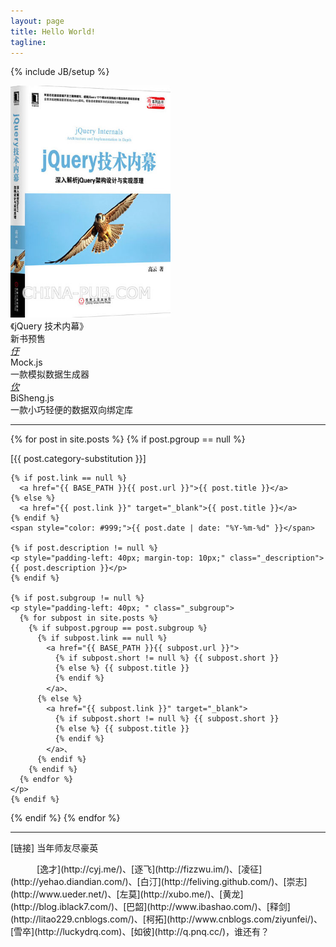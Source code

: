 ```yaml
---
layout: page
title: Hello World!
tagline: 
---
```

{% include JB/setup %}

<div class="row index_recommended">
  <div class="span4">
    <a href="http://product.china-pub.com/3769266" target="_blank"><img src="/assets/jquery_internals/shupi.jpg" width=256></a>
    <div class="title">《jQuery 技术内幕》</div>
    <div class="desc">新书预售</div>
  </div>
  <div class="span4">
    <a href="http://mockjs.com/" target="_blank"><i class="iconlogo">&#x3435;</i></a>
    <div class="title">Mock.js</div>
    <div class="desc">一款模拟数据生成器</div>
  </div>
  <div class="span4">
    <a href="http://bishengjs.com/" target="_blank"><i class="iconlogo">&#x3438;</i></a>
    <div class="title">BiSheng.js</div>
    <div class="desc">一款小巧轻便的数据双向绑定库</div>
  </div>
</div>
<link rel="stylesheet" type="text/css" href="/assets/github.css">

---

{% for post in site.posts %}
{% if post.pgroup == null %}
<div>
    [{{ post.category-substitution }}]

    {% if post.link == null %}
      <a href="{{ BASE_PATH }}{{ post.url }}">{{ post.title }}</a>
    {% else %}
      <a href="{{ post.link }}" target="_blank">{{ post.title }}</a>
    {% endif %}
    <span style="color: #999;">{{ post.date | date: "%Y-%m-%d" }}</span>

    {% if post.description != null %}
    <p style="padding-left: 40px; margin-top: 10px;" class="_description">{{ post.description }}</p>
    {% endif %}

    {% if post.subgroup != null %}
    <p style="padding-left: 40px; " class="_subgroup">
      {% for subpost in site.posts %}
        {% if subpost.pgroup == post.subgroup %}
          {% if subpost.link == null %}
            <a href="{{ BASE_PATH }}{{ subpost.url }}">
              {% if subpost.short != null %} {{ subpost.short }}
              {% else %} {{ subpost.title }}
              {% endif %}
            </a>、
          {% else %}
            <a href="{{ subpost.link }}" target="_blank">
              {% if subpost.short != null %} {{ subpost.short }}
              {% else %} {{ subpost.title }}
              {% endif %}
            </a>、
          {% endif %}
        {% endif %}
      {% endfor %}
    </p>
    {% endif %}
</div>
{% endif %}
{% endfor %}
<hr>
<p>[链接] 当年师友尽豪英</p>
　　　[逸才](http://cyj.me/)、[逐飞](http://fizzwu.im/)、[凌征](http://yehao.diandian.com/)、[白汀](http://feliving.github.com/)、[崇志](http://www.ueder.net/)、[左莫](http://xubo.me/)、[黄龙](http://blog.iblack7.com/)、[巴韶](http://www.ibashao.com/)、[释剑](http://litao229.cnblogs.com/)、[柯拓](http://www.cnblogs.com/ziyunfei/)、[雪卒](http://luckydrq.com)、[如彼](http://q.pnq.cc/)，谁还有？



